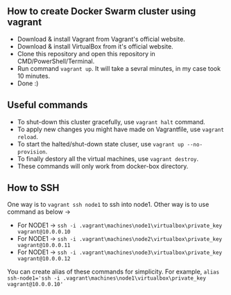 ## How to create Docker Swarm cluster using vagrant

- Download & install Vagrant from Vagrant's official website.
- Download & install VirtualBox from it's official website.
- Clone this repository and open this repository in CMD/PowerShell/Terminal.
- Run command `vagrant up`. It will take a sevral minutes, in my case took 10 minutes.
- Done :)

## Useful commands

- To shut-down this cluster gracefully, use `vagrant halt` command.
- To apply new changes you might have made on Vagrantfile, use `vagrant reload`.
- To start the halted/shut-down state cluser, use `vagrant up --no-provision`.
- To finally destory all the virtual machines, use `vagrant destroy`.
- These commands will only work from docker-box directory.

## How to SSH

One way is to `vagrant ssh node1` to ssh into node1.
Other way is to use command as below ->
- For NODE1 -> `ssh -i .vagrant\machines\node1\virtualbox\private_key vagrant@10.0.0.10`
- For NODE1 -> `ssh -i .vagrant\machines\node2\virtualbox\private_key vagrant@10.0.0.11`
- For NODE1 -> `ssh -i .vagrant\machines\node3\virtualbox\private_key vagrant@10.0.0.12`

You can create alias of these commands for simplicity. For example, `alias ssh-node1='ssh -i .vagrant\machines\node1\virtualbox\private_key vagrant@10.0.0.10'`